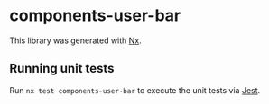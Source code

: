 # components-user-bar

This library was generated with [Nx](https://nx.dev).

## Running unit tests

Run `nx test components-user-bar` to execute the unit tests via [Jest](https://jestjs.io).
